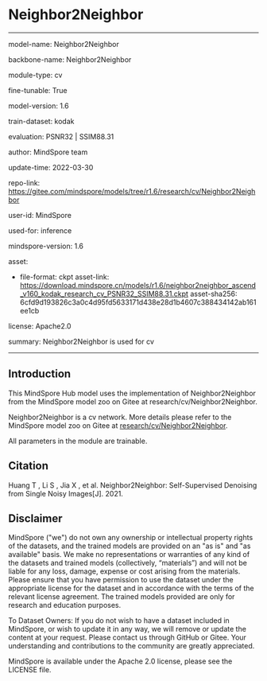 # Neighbor2Neighbor

---

model-name: Neighbor2Neighbor

backbone-name: Neighbor2Neighbor

module-type: cv

fine-tunable: True

model-version: 1.6

train-dataset: kodak

evaluation: PSNR32 | SSIM88.31

author: MindSpore team

update-time: 2022-03-30

repo-link: <https://gitee.com/mindspore/models/tree/r1.6/research/cv/Neighbor2Neighbor>

user-id: MindSpore

used-for: inference

mindspore-version: 1.6

asset:

-
    file-format: ckpt
    asset-link: <https://download.mindspore.cn/models/r1.6/neighbor2neighbor_ascend_v160_kodak_research_cv_PSNR32_SSIM88.31.ckpt>
    asset-sha256: 6cfd9d193826c3a0c4d95fd5633171d438e28d1b4607c388434142ab161ee1cb

license: Apache2.0

summary: Neighbor2Neighbor is used for cv

---

## Introduction

This MindSpore Hub model uses the implementation of Neighbor2Neighbor from the MindSpore model zoo on Gitee at research/cv/Neighbor2Neighbor.

Neighbor2Neighbor is a cv network. More details please refer to the MindSpore model zoo on Gitee at [research/cv/Neighbor2Neighbor](https://gitee.com/mindspore/models/blob/r1.6/research/cv/Neighbor2Neighbor/README_CN.md).

All parameters in the module are trainable.

## Citation

Huang T , Li S , Jia X , et al. Neighbor2Neighbor: Self-Supervised Denoising from Single Noisy Images[J]. 2021.

## Disclaimer

MindSpore ("we") do not own any ownership or intellectual property rights of the datasets, and the trained models are provided on an "as is" and "as available" basis. We make no representations or warranties of any kind of the datasets and trained models (collectively, “materials”) and will not be liable for any loss, damage, expense or cost arising from the materials. Please ensure that you have permission to use the dataset under the appropriate license for the dataset and in accordance with the terms of the relevant license agreement. The trained models provided are only for research and education purposes.

To Dataset Owners: If you do not wish to have a dataset included in MindSpore, or wish to update it in any way, we will remove or update the content at your request. Please contact us through GitHub or Gitee. Your understanding and contributions to the community are greatly appreciated.

MindSpore is available under the Apache 2.0 license, please see the LICENSE file.
